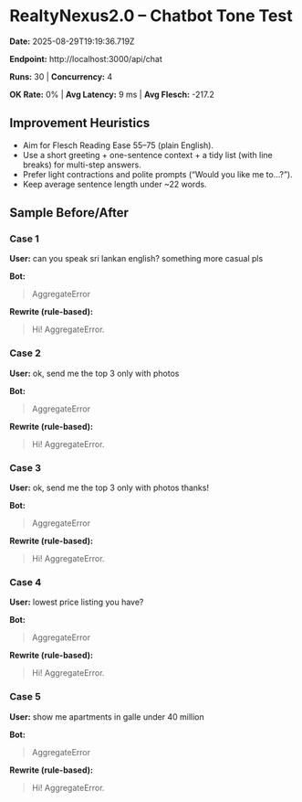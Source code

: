 # RealtyNexus2.0 – Chatbot Tone Test

**Date:** 2025-08-29T19:19:36.719Z

**Endpoint:** http://localhost:3000/api/chat

**Runs:** 30 | **Concurrency:** 4

**OK Rate:** 0% | **Avg Latency:** 9 ms | **Avg Flesch:** -217.2

## Improvement Heuristics
- Aim for Flesch Reading Ease 55–75 (plain English).
- Use a short greeting + one-sentence context + a tidy list (with line breaks) for multi-step answers.
- Prefer light contractions and polite prompts (“Would you like me to…?”).
- Keep average sentence length under ~22 words.

## Sample Before/After
### Case 1
**User:** can you speak sri lankan english? something more casual pls

**Bot:**
> AggregateError

**Rewrite (rule-based):**
> Hi! AggregateError.

### Case 2
**User:** ok, send me the top 3 only with photos

**Bot:**
> AggregateError

**Rewrite (rule-based):**
> Hi! AggregateError.

### Case 3
**User:** ok, send me the top 3 only with photos thanks!

**Bot:**
> AggregateError

**Rewrite (rule-based):**
> Hi! AggregateError.

### Case 4
**User:** lowest price listing you have?

**Bot:**
> AggregateError

**Rewrite (rule-based):**
> Hi! AggregateError.

### Case 5
**User:** show me apartments in galle under 40 million

**Bot:**
> AggregateError

**Rewrite (rule-based):**
> Hi! AggregateError.

